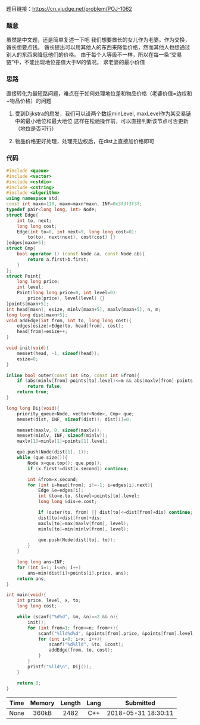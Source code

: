 题目链接：<https://cn.vjudge.net/problem/POJ-1062>

### 题意
虽然是中文题，还是简单复述一下吧
我们想要酋长的女儿作为老婆。作为交换，酋长想要点钱。
酋长提出可以用其他人的东西来降低价格，然而其他人也想通过别人的东西来降低他们的价格。
由于每个人等级不一样，所以在每一条“交易链”中，不能出现地位差值大于M的情况。
求老婆的最小价值

### 思路
直接转化为最短路问题，难点在于如何处理地位差和物品价格（老婆价值=边权和+物品价格）的问题
1. 受到Dijkstra的启发，我们可以设两个数组minLevel, maxLevel作为某交易链中的最小地位和最大地位
这样在松驰操作前，可以直接判断该节点可否更新（地位是否可行）

2. 物品价格更好处理，处理完边权后，在dist上直接加价格即可

### 代码
```cpp
#include <queue>
#include <vector>
#include <cstdio>
#include <cstring>
#include <algorithm>
using namespace std;
const int maxn=110, maxm=maxn*maxn, INF=0x3f3f3f3f;
typedef pair<long long, int> Node;
struct Edge{
    int to, next;
    long long cost;
    Edge(int to=0, int next=9, long long cost=0):
        to(to), next(next), cost(cost) {}
}edges[maxm+5];
struct Cmp{
    bool operator () (const Node &a, const Node &b){
        return a.first>b.first;
    }
};
struct Point{
    long long price;
    int level;
    Point(long long price=0, int level=0):
        price(price), level(level) {}
}points[maxn+5];
int head[maxn], esize, minlv[maxn+5], maxlv[maxn+5], n, m;
long long dist[maxn+5];
void addEdge(int from, int to, long long cost){
    edges[esize]=Edge(to, head[from], cost);
    head[from]=esize++;
}

void init(void){
    memset(head, -1, sizeof(head));
    esize=0;
}

inline bool outer(const int &to, const int &from){
    if (abs(minlv[from]-points[to].level)<=m && abs(maxlv[from]-points[to].level)<=m)
        return false;
    return true;
}

long long Dij(void){
    priority_queue<Node, vector<Node>, Cmp> que;
    memset(dist, INF, sizeof(dist)); dist[1]=0;

    memset(maxlv, 0, sizeof(maxlv));
    memset(minlv, INF, sizeof(minlv));
    maxlv[1]=minlv[1]=points[1].level;

    que.push(Node(dist[1], 1));
    while (que.size()){
        Node x=que.top(); que.pop();
        if (x.first!=dist[x.second]) continue;

        int &from=x.second;
        for (int i=head[from]; i!=-1; i=edges[i].next){
            Edge &e=edges[i];
            int &to=e.to, &level=points[to].level;
            long long &dis=e.cost;

            if (outer(to, from) || dist[to]<=dist[from]+dis) continue;
            dist[to]=dist[from]+dis;
            maxlv[to]=max(maxlv[from], level);
            minlv[to]=min(minlv[from], level);
            
            que.push(Node(dist[to], to));
        }
    }

    long long ans=INF;
    for (int i=1; i<=n; i++)
        ans=min(dist[i]+points[i].price, ans);
    return ans;
}

int main(void){
    int price, level, x, to;
    long long cost;

    while (scanf("%d%d", &m, &n)==2 && n){
        init();
        for (int from=1; from<=n; from++){
            scanf("%lld%d%d", &points[from].price, &points[from].level, &x);
            for (int i=0; i<x; i++){
                scanf("%d%lld", &to, &cost);
                addEdge(from, to, cost);
            }
        }
        printf("%lld\n", Dij());
    }

    return 0;
}

```

Time|Memory|Length|Lang|Submitted
:-:|:-:|:-:|:-:|:-:
None|360kB|2482|C++|2018-05-31 18:30:11